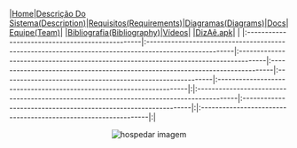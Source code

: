 |<a href='http://code.google.com/p/dizae'>Home</a>|<a href='https://code.google.com/p/dizae/wiki/DescricaoDoProjeto'>Descrição Do Sistema(Description)</a>|<a href='https://code.google.com/p/dizae/wiki/Requisitos'>Requisitos(Requirements)</a>|<a href='http://code.google.com/p/dizae/wiki/Diagramas'>Diagramas(Diagrams)</a>|<a href='https://code.google.com/p/dizae/wiki/Docs'>Docs</a>|<a href='https://code.google.com/p/dizae/wiki/Equipe'>Equipe(Team)</a>| |<a href='https://code.google.com/p/dizae/wiki/Bibliografia'>Bibliografia(Bibliography)</a>|<a href='https://code.google.com/p/dizae/wiki/Videos'>Vídeos</a>| |<a href='https://code.google.com/p/dizae/wiki/apk'>DizAê.apk</a>| |
|:------------------------------------------------|:------------------------------------------------------------------------------------------------------|:-------------------------------------------------------------------------------------|:------------------------------------------------------------------------------|:-----------------------------------------------------------|:---------------------------------------------------------------------|:|:-----------------------------------------------------------------------------------------|:---------------------------------------------------------------|:|:---------------------------------------------------------------|:|

<p align='center'>
<img src='http://nsae01.casimages.net/img/2013/11/19/131119091241104660.png' alt='hospedar imagem' border='0' /></p>